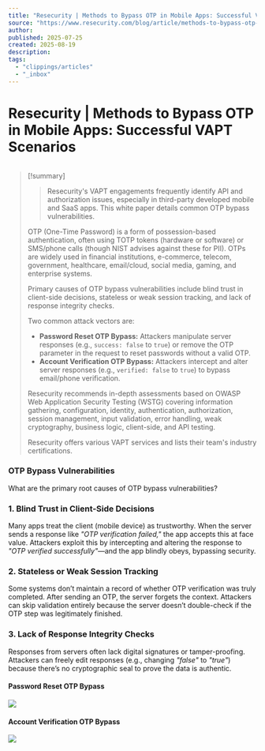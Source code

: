 ```yaml
---
title: "Resecurity | Methods to Bypass OTP in Mobile Apps: Successful VAPT Scenarios"
source: "https://www.resecurity.com/blog/article/methods-to-bypass-otp-in-mobile-apps-successful-vapt-scenarios"
author:
published: 2025-07-25
created: 2025-08-19
description:
tags:
  - "clippings/articles"
  - "_inbox"
---
```

# Resecurity | Methods to Bypass OTP in Mobile Apps: Successful VAPT Scenarios

![]()

> [!summary]
> > Resecurity's VAPT engagements frequently identify API and authorization issues, especially in third-party developed mobile and SaaS apps. This white paper details common OTP bypass vulnerabilities.
>
> OTP (One-Time Password) is a form of possession-based authentication, often using TOTP tokens (hardware or software) or SMS/phone calls (though NIST advises against these for PII). OTPs are widely used in financial institutions, e-commerce, telecom, government, healthcare, email/cloud, social media, gaming, and enterprise systems.
>
> Primary causes of OTP bypass vulnerabilities include blind trust in client-side decisions, stateless or weak session tracking, and lack of response integrity checks.
>
> Two common attack vectors are:
> - **Password Reset OTP Bypass:** Attackers manipulate server responses (e.g., `success: false` to `true`) or remove the OTP parameter in the request to reset passwords without a valid OTP.
> - **Account Verification OTP Bypass:** Attackers intercept and alter server responses (e.g., `verified: false` to `true`) to bypass email/phone verification.
>
> Resecurity recommends in-depth assessments based on OWASP Web Application Security Testing (WSTG) covering information gathering, configuration, identity, authentication, authorization, session management, input validation, error handling, weak cryptography, business logic, client-side, and API testing.
>
> Resecurity offers various VAPT services and lists their team's industry certifications.

### OTP Bypass Vulnerabilities

What are the primary root causes of OTP bypass vulnerabilities?

### 1\. Blind Trust in Client-Side Decisions

Many apps treat the client (mobile device) as trustworthy. When the server sends a response like *"OTP verification failed,"* the app accepts this at face value. Attackers exploit this by intercepting and altering the response to *"OTP verified successfully"*—and the app blindly obeys, bypassing security.

### 2\. Stateless or Weak Session Tracking

Some systems don’t maintain a record of whether OTP verification was truly completed. After sending an OTP, the server forgets the context. Attackers can skip validation entirely because the server doesn’t double-check if the OTP step was legitimately finished.

### 3\. Lack of Response Integrity Checks

Responses from servers often lack digital signatures or tamper-proofing. Attackers can freely edit responses (e.g., changing *"false"* to *"true"*) because there’s no cryptographic seal to prove the data is authentic.

#### Password Reset OTP Bypass

![](https://www.resecurity.com/uploads/post/493/cbf08f4c584af5a8ca5ea34924ab3cae.png)

#### Account Verification OTP Bypass

**![](https://www.resecurity.com/uploads/post/493/cd53e5d9b9cc120533c5efc6e7df40eb.png)**
